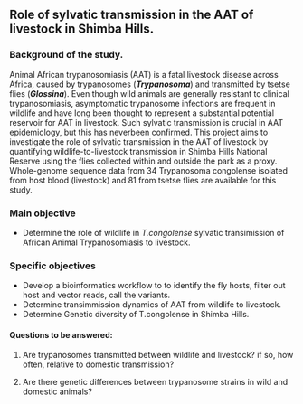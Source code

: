 ## Role of sylvatic transmission in the AAT of livestock in Shimba Hills.

### Background of the study.

Animal African trypanosomiasis (AAT) is a fatal livestock disease across Africa, caused by trypanosomes (***Trypanosoma***) and transmitted by tsetse flies (***Glossina***). Even though wild animals are generally resistant to clinical trypanosomiasis, asymptomatic trypanosome infections are frequent in wildlife and have long been thought to represent a substantial potential reservoir for AAT in livestock. Such sylvatic transmission is crucial in AAT epidemiology, but this has neverbeen confirmed. 
This project aims to investigate the role of sylvatic transmission in the AAT of livestock by quantifying wildlife-to-livestock transmission in Shimba Hills National Reserve using the flies collected within and outside the park as a proxy. Whole-genome sequence data from 34 Trypanosoma congolense isolated from host blood (livestock) and 81 from tsetse flies are available for this study.

### Main objective

- Determine the role of wildlife in *T.congolense* sylvatic transimission of African Animal Trypanosomiasis to livestock.

### Specific objectives

- Develop a bioinformatics workflow to to identify the fly hosts, filter out host and vector reads, call the variants.
- Determine transimmission dynamics of AAT from wildlife to livestock.
- Determine Genetic diversity of T.congolense in Shimba Hills.


#### Questions to be answered: 

1. Are trypanosomes transmitted between wildlife and livestock?  if so, how often, relative to domestic transmission?

2. Are there genetic differences between trypanosome strains in wild and domestic animals?
